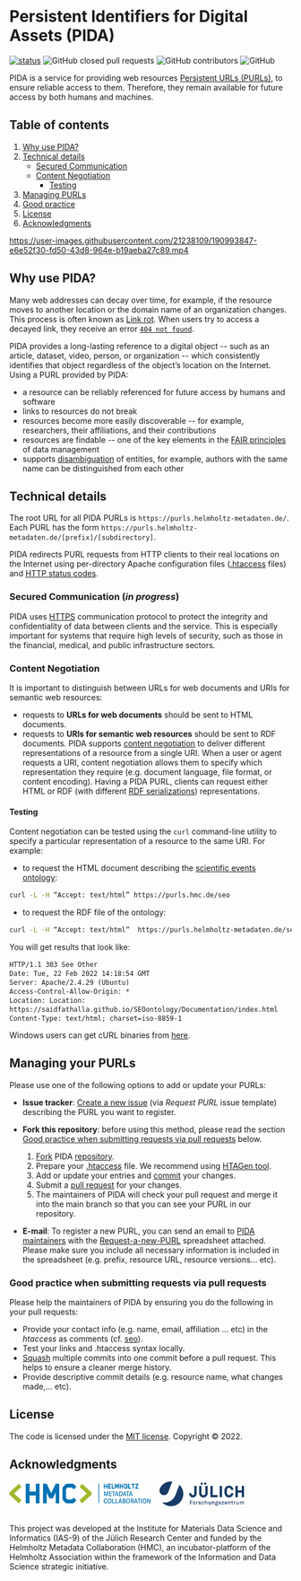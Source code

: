 # Persistent Identifiers for Digital Assets (PIDA)
[![status](https://img.shields.io/badge/status-up-green)](https://purls.helmholtz-metadaten.de/diso) 
![GitHub closed pull requests](https://img.shields.io/github/issues-pr-closed-raw/saidfathalla/PID-Service) 
![GitHub contributors](https://img.shields.io/github/contributors/saidfathalla/PID-Service) 
![GitHub](https://img.shields.io/github/license/saidfathalla/PID-Service)


PIDA is a service for providing web resources [Persistent URLs (PURLs)](https://en.wikipedia.org/wiki/Persistent_uniform_resource_locator), to ensure reliable access to them.
Therefore, they remain available for future access by both humans and machines.

## Table of contents

1. [Why use PIDA?](#motivation)
2. [Technical details](#Technical)
    * [Secured Communication](#Communication)
    * [Content Negotiation](#Negotiation)
        * [Testing](#Testing)
3. [Managing PURLs](#AddingUpdating)
4. [Good practice](#Goodpractice)
5. [License](#License)
6. [Acknowledgments](#Acknowledgements)

https://user-images.githubusercontent.com/21238109/190993847-e6e52f30-fd50-43d8-964e-b19aeba27c89.mp4

## Why use PIDA? <a name="motivation"></a>

Many web addresses can decay over time, for example, if the resource moves to another location or the domain name of an organization changes. 
This process is often known as [Link rot](https://en.wikipedia.org/wiki/Link_rot). 
When users try to access a decayed link, they receive an error 
[`404 not found`](https://en.wikipedia.org/wiki/HTTP_404).

PIDA provides a long-lasting reference to a digital object -- such as an article, dataset, video, person, or organization -- which consistently identifies that object regardless of the object’s location on the Internet. 
Using a PURL provided by PIDA:
- a resource can be reliably referenced for future access by humans and software
- links to resources do not break
- resources become more easily discoverable -- for example, researchers, their affiliations, and their contributions
- resources are findable -- one of the key elements in the [FAIR principles](https://www.go-fair.org/fair-principles/) of data management
- supports [disambiguation](https://en.wikipedia.org/wiki/Disambiguation_(disambiguation)) of entities, for example, authors with the same name can be distinguished from each other

## Technical details<a name="Technical"></a>

The root URL for all PIDA PURLs is `https://purls.helmholtz-metadaten.de/`.
Each PURL has the form `https://purls.helmholtz-metadaten.de/[prefix]/[subdirectory]`.

PIDA redirects PURL requests from HTTP clients to their real locations on the Internet using per-directory Apache configuration files ([.htaccess](https://httpd.apache.org/docs/2.4/howto/htaccess.html) files) and [HTTP status codes](https://en.wikipedia.org/wiki/List_of_HTTP_status_codes). 

### Secured Communication <a name="Communication"></a> (*in progress*)
PIDA uses [HTTPS](https://en.wikipedia.org/wiki/HTTPS) communication protocol to 
protect the integrity and confidentiality of data between clients and the service. 
This is especially important for systems that require high levels of security, such as those in the financial, medical, and public infrastructure sectors.

### Content Negotiation <a name="Negotiation"></a>
It is important to distinguish between URLs for web documents and URIs for semantic web resources: 
- requests to **URLs for web documents** should be sent to HTML documents. 
- requests to **URIs for semantic web resources** should be sent to RDF documents. 
PIDA supports [content negotiation](https://developer.mozilla.org/en-US/docs/Web/HTTP/Content_negotiation) to deliver different representations of a resource from a single URI. When a user or agent requests a URI, content negotiation allows them to specify which representation they require (e.g. document language, file format, or content encoding). 
Having a PIDA PURL, clients can request either HTML or RDF (with different [RDF serializations](https://en.wikipedia.org/wiki/Resource_Description_Framework#Serialization_formats)) representations.

#### Testing <a name="Testing"></a>
Content negotiation can be tested using the `curl` command-line utility to specify a particular representation of a resource to the same URI.  For example:
- to request the HTML document describing the 
[scientific events ontology](https://saidfathalla.github.io/SEOontology/Documentation/SEO.html):
```bash
curl -L -H “Accept: text/html” https://purls.hmc.de/seo
```
- to request the RDF file of the ontology:
```bash
curl -L -H “Accept: text/html”  https://purls.helmholtz-metadaten.de/seo
```
You will get results that look like:
```console
HTTP/1.1 303 See Other
Date: Tue, 22 Feb 2022 14:18:54 GMT
Server: Apache/2.4.29 (Ubuntu)
Access-Control-Allow-Origin: *
Location: Location: https://saidfathalla.github.io/SEOontology/Documentation/index.html
Content-Type: text/html; charset=iso-8859-1

```

Windows users can get cURL binaries from [here](http://curl.haxx.se/download.html#Win32).


## Managing your PURLs <a name="AddingUpdating"></a>

Please use one of the following options to add or update your PURLs:

- **Issue tracker**: [Create a new issue](https://github.com/saidfathalla/PID-Service/issues/new?assignees=&labels=&template=request-purl.md&title=%5BNew+PURL%5D) (via *Request PURL* issue template) describing the PURL you want to register.

- **Fork this repository**: before using this method, please read the section [Good practice when submitting requests via pull requests](link) below.
	1. [Fork](https://docs.github.com/en/get-started/quickstart/fork-a-repo) PIDA [repository](https://github.com/saidfathalla/PIDA).
 	2. Prepare your [.htaccess](https://httpd.apache.org/docs/2.4/howto/htaccess.html) file. We recommend using [HTAGen tool](https://github.com/saidfathalla/HTAGen-tool).
	3. Add or update your entries and [commit](https://docs.github.com/en/desktop/contributing-and-collaborating-using-github-desktop/making-changes-in-a-branch/committing-and-reviewing-changes-to-your-project) your changes.
	4. Submit a [pull request](https://docs.github.com/en/pull-requests/collaborating-with-pull-requests/proposing-changes-to-your-work-with-pull-requests/about-pull-requests) for your changes. 
	5. The maintainers of PIDA will check your pull request 
and merge it into the main branch so that you can see your PURL in our repository.

- **E-mail**: To register a new PURL, you can send an email to [PIDA maintainers](https://purls.helmholtz-metadaten.de/index.html#contact-grid-48245) with the [Request-a-new-PURL](./assets/Request-a-new-PURL-sheet.xlsx) spreadsheet attached. Please make sure you include all necessary information is included in the spreadsheet (e.g. prefix, resource URL, resource versions... etc).  

### Good practice when submitting requests via pull requests <a name="Goodpractice"></a>
Please help the maintainers of PIDA by ensuring you do the following in your pull requests:

* Provide your contact info (e.g. name, email, affiliation ... etc) in the *htaccess*  as comments (cf. [seo](./seo/.htaccess)).
* Test your links and .htaccess syntax locally.
* [Squash](https://docs.gitlab.com/ee/user/project/merge_requests/squash_and_merge.html) multiple commits into one commit before a pull request. 
  This helps to ensure a cleaner merge history. 
* Provide descriptive commit details (e.g. resource name, what changes made,... etc).

## License <a name="License"></a>
The code is licensed under the [MIT license](./LICENSE). Copyright © 2022. 

## Acknowledgments <a name="Acknowledgements"></a>

<div>
<img style="vertical-align: middle;" alt="HMC Logo" src="https://github.com/Materials-Data-Science-and-Informatics/Logos/raw/main/HMC/HMC_Logo_M.png" width=50% height=50% />
&nbsp;&nbsp;
<img style="vertical-align: middle;" alt="FZJ Logo" src="https://github.com/Materials-Data-Science-and-Informatics/Logos/raw/main/FZJ/FZJ.png" width=30% height=30% />
</div>
<br />

This project was developed at the Institute for Materials Data Science and Informatics
(IAS-9) of the Jülich Research Center and funded by the Helmholtz Metadata Collaboration
(HMC), an incubator-platform of the Helmholtz Association within the framework of the
Information and Data Science strategic initiative.
